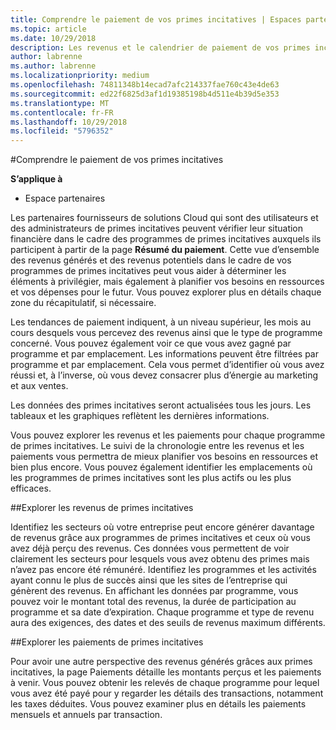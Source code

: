 ```yaml
---
title: Comprendre le paiement de vos primes incitatives | Espaces partenaires
ms.topic: article
ms.date: 10/29/2018
description: Les revenus et le calendrier de paiement de vos primes incitatives facilitent la planification ultérieure.
author: labrenne
ms.author: labrenne
ms.localizationpriority: medium
ms.openlocfilehash: 74811348b14ecad7afc214337fae760c43e4de63
ms.sourcegitcommit: ed22f6825d3af1d19385198b4d511e4b39d5e353
ms.translationtype: MT
ms.contentlocale: fr-FR
ms.lasthandoff: 10/29/2018
ms.locfileid: "5796352"
---
```

#<a name="understand-your-incentives-payouts"></a>Comprendre le paiement de vos primes incitatives

**S’applique à**

-  Espace partenaires


Les partenaires fournisseurs de solutions Cloud qui sont des utilisateurs et des administrateurs de primes incitatives peuvent vérifier leur situation financière dans le cadre des programmes de primes incitatives auxquels ils participent à partir de la page **Résumé du paiement**. Cette vue d’ensemble des revenus générés et des revenus potentiels dans le cadre de vos programmes de primes incitatives peut vous aider à déterminer les éléments à privilégier, mais également à planifier vos besoins en ressources et vos dépenses pour le futur. Vous pouvez explorer plus en détails chaque zone du récapitulatif, si nécessaire. 

Les tendances de paiement indiquent, à un niveau supérieur, les mois au cours desquels vous percevez des revenus ainsi que le type de programme concerné. Vous pouvez également voir ce que vous avez gagné par programme et par emplacement. Les informations peuvent être filtrées par programme et par emplacement. Cela vous permet d’identifier où vous avez réussi et, à l’inverse, où vous devez consacrer plus d’énergie au marketing et aux ventes.

Les données des primes incitatives seront actualisées tous les jours. Les tableaux et les graphiques reflètent les dernières informations.

Vous pouvez explorer les revenus et les paiements pour chaque programme de primes incitatives. Le suivi de la chronologie entre les revenus et les paiements vous permettra de mieux planifier vos besoins en ressources et bien plus encore. Vous pouvez également identifier les emplacements où les programmes de primes incitatives sont les plus actifs ou les plus efficaces. 

##<a name="drill-down-on-incentives-earnings"></a>Explorer les revenus de primes incitatives

Identifiez les secteurs où votre entreprise peut encore générer davantage de revenus grâce aux programmes de primes incitatives et ceux où vous avez déjà perçu des revenus. Ces données vous permettent de voir clairement les secteurs pour lesquels vous avez obtenu des primes mais n’avez pas encore été rémunéré.  Identifiez les programmes et les activités ayant connu le plus de succès ainsi que les sites de l’entreprise qui génèrent des revenus. En affichant les données par programme, vous pouvez voir le montant total des revenus, la durée de participation au programme et sa date d’expiration. Chaque programme et type de revenu aura des exigences, des dates et des seuils de revenus maximum différents. 

##<a name="drill-down-on-incentive-payouts"></a>Explorer les paiements de primes incitatives

Pour avoir une autre perspective des revenus générés grâces aux primes incitatives, la page Paiements détaille les montants perçus et les paiements à venir. Vous pouvez obtenir les relevés de chaque programme pour lequel vous avez été payé pour y regarder les détails des transactions, notamment les taxes déduites. Vous pouvez examiner plus en détails les paiements mensuels et annuels par transaction.